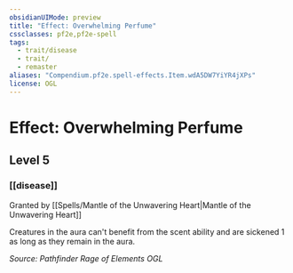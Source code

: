 ```yaml
---
obsidianUIMode: preview
title: "Effect: Overwhelming Perfume"
cssclasses: pf2e,pf2e-spell
tags:
  - trait/disease
  - trait/
  - remaster
aliases: "Compendium.pf2e.spell-effects.Item.wdA5DW7YiYR4jXPs"
license: OGL
---
```

# Effect: Overwhelming Perfume
## Level 5
### [[disease]]






Granted by [[Spells/Mantle of the Unwavering Heart|Mantle of the Unwavering Heart]]

Creatures in the aura can't benefit from the scent ability and are sickened 1 as long as they remain in the aura.

*Source: Pathfinder Rage of Elements*
*OGL*